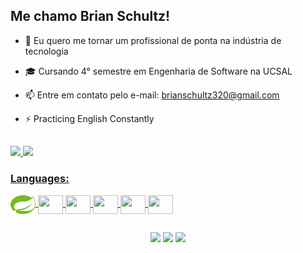 ## Me chamo Brian Schultz!


- 🔭 Eu quero me tornar um profissional de ponta na indústria de tecnologia 
 
- 🎓 Cursando 4° semestre em Engenharia de Software na UCSAL 

- 📫 Entre em contato pelo e-mail: brianschultz320@gmail.com 
 
- ⚡️ Practicing English Constantly 

  ##
  
 <div>
  <a href="https://github.com/BrianSchultz1">
  <img height="180em" src="https://github-readme-stats.vercel.app/api?username=BrianSchultz1&show_icons=true&theme=dark&include_all_commits=true&count_private=true"/>
    <img height="180em" src="https://github-readme-stats.vercel.app/api/top-langs/?username=BrianSchultz1&layout=compact&langs_count=7&theme=dark"/>
</div>
 
<div style="display: inline_block">
  <h3>Languages:
</h3>
  <img align="center" height="30" width="40" src="https://raw.githubusercontent.com/devicons/devicon/master/icons/spring/spring-original.svg">
  <img align="center" height="30" width="40" src="https://cdn.jsdelivr.net/gh/devicons/devicon/icons/java/java-original.svg">
  <img align="center" height="30" width="40" src="https://cdn.jsdelivr.net/gh/devicons/devicon/icons/dart/dart-original.svg">
  <img align="center" height="30" width="40" src="https://cdn.jsdelivr.net/gh/devicons/devicon/icons/flutter/flutter-original.svg">
  <img align="center" height="30" width="40" src="https://cdn.jsdelivr.net/gh/devicons/devicon/icons/kotlin/kotlin-original.svg">
  <img align="center" height="30" width="40" src="https://cdn.jsdelivr.net/gh/devicons/devicon/icons/javascript/javascript-original.svg">
  

</div>

  ##
  
<div align="center"> 
 <a href="https://www.linkedin.com/in/brian-schultz-/" target="_blank"><img src="https://img.shields.io/badge/-LinkedIn-%230077B5?style=for-the-badge&logo=linkedin&logoColor=white" target="_blank"></a> 
  <a href = "mailto:brianschultz320@gmail.com"><img src="https://img.shields.io/badge/-Gmail-%23333?style=for-the-badge&logo=gmail&logoColor=white" target="_blank"></a>
 <a href="https://www.instagram.com/fluttups/?next=%2F" target="_blank"><img src="https://img.shields.io/badge/-Instagram-%23E4405F?style=for-the-badge&logo=instagram&logoColor=white" target="_blank"></a> 
</div>
